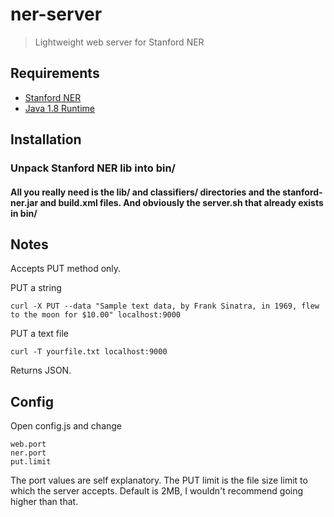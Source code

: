 # ner-server

> Lightweight web server for Stanford NER

## Requirements
* [Stanford NER](http://nlp.Stanford.edu/software/CRF-NER.shtml)
* [Java 1.8 Runtime](http://www.oracle.com/technetwork/java/javase/downloads/jdk8-downloads-2133151.html)

## Installation
### Unpack Stanford NER lib into bin/
#### All you really need is the lib/ and classifiers/ directories and the stanford-ner.jar and build.xml files. And obviously the server.sh that already exists in bin/

## Notes
Accepts PUT method only.

PUT a string
```
curl -X PUT --data "Sample text data, by Frank Sinatra, in 1969, flew to the moon for $10.00" localhost:9000
```
PUT a text file
```
curl -T yourfile.txt localhost:9000
```

Returns JSON.

## Config
Open config.js and change
```
web.port
ner.port
put.limit
```
The port values are self explanatory. The PUT limit is the file size limit to which the server accepts. Default is 2MB, I wouldn't recommend going higher than that.
